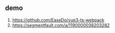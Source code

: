 <!--
 * @Author: monai
 * @Date: 2021-02-22 16:02:32
 * @LastEditors: monai
 * @LastEditTime: 2021-02-22 16:03:06
-->
## demo
1. https://github.com/EaseDo/vue3-ts-webpack
2. https://segmentfault.com/a/1190000038203282